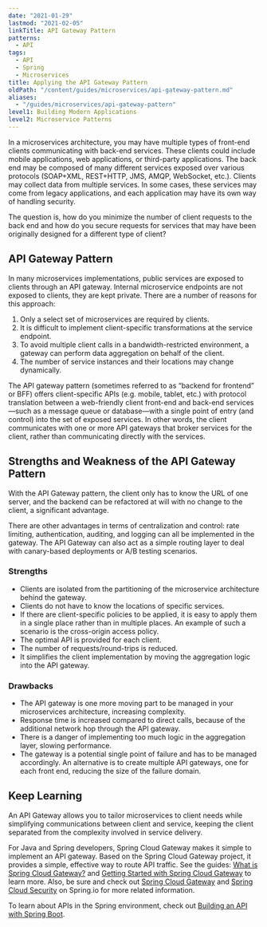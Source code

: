 ```yaml
---
date: "2021-01-29"
lastmod: "2021-02-05"
linkTitle: API Gateway Pattern
patterns:
  - API
tags:
  - API
  - Spring
  - Microservices
title: Applying the API Gateway Pattern
oldPath: "/content/guides/microservices/api-gateway-pattern.md"
aliases:
  - "/guides/microservices/api-gateway-pattern"
level1: Building Modern Applications
level2: Microservice Patterns
---
```


In a microservices architecture, you may have multiple types of front-end clients communicating with back-end services. These clients could include mobile applications, web applications, or third-party applications. The back end may be composed of many different services exposed over various protocols (SOAP+XML, REST+HTTP, JMS, AMQP, WebSocket, etc.). Clients may collect data from multiple services. In some cases, these services may come from legacy applications, and each application may have its own way of handling security.

The question is, how do you minimize the number of client requests to the back end and how do you secure requests for services that may have been originally designed for a different type of client?

## API Gateway Pattern

In many microservices implementations, public services are exposed to clients through an API gateway. Internal microservice endpoints are not exposed to clients, they are kept private.
There are a number of reasons for this approach:

1. Only a select set of microservices are required by clients.
2. It is difficult to implement client-specific transformations at the service endpoint.
3. To avoid multiple client calls in a bandwidth-restricted environment, a gateway can perform data aggregation on behalf of the client.
4. The number of service instances and their locations may change dynamically.

The API gateway pattern (sometimes referred to as “backend for frontend” or BFF) offers client-specific APIs (e.g. mobile, tablet, etc.) with protocol translation between a web-friendly client front-end and back-end services—such as a message queue or database—with a single point of entry (and control) into the set of exposed services. In other words, the client communicates with one or more API gateways that broker services for the client, rather than communicating directly with the services.

## Strengths and Weakness of the API Gateway Pattern

With the API Gateway pattern, the client only has to know the URL of one server, and the backend can be refactored at will with no change to the client, a significant advantage.

There are other advantages in terms of centralization and control: rate limiting, authentication, auditing, and logging can all be implemented in the gateway. The API Gateway can also act as a simple routing layer to deal with canary-based deployments or A/B testing scenarios.

### Strengths

- Clients are isolated from the partitioning of the microservice architecture behind the gateway.
- Clients do not have to know the locations of specific services.
- If there are client-specific policies to be applied, it is easy to apply them in a single place rather than in multiple places. An example of such a scenario is the cross-origin access policy.
- The optimal API is provided for each client.
- The number of requests/round-trips is reduced.
- It simplifies the client implementation by moving the aggregation logic into the API gateway.

### Drawbacks

- The API gateway is one more moving part to be managed in your microservices architecture, increasing complexity.
- Response time is increased compared to direct calls, because of the additional network hop through the API gateway.
- There is a danger of implementing too much logic in the aggregation layer, slowing performance.
- The gateway is a potential single point of failure and has to be managed accordingly. An alternative is to create multiple API gateways, one for each front end, reducing the size of the failure domain.

## Keep Learning

An API Gateway allows you to tailor microservices to client needs while simplifying communications between client and service, keeping the client separated from the complexity involved in service delivery.

For Java and Spring developers, Spring Cloud Gateway makes it simple to implement an API gateway. Based on the Spring Cloud Gateway project, it provides a simple, effective way to route API traffic. See the guides: [What is Spring Cloud Gateway?](/guides/spring/scg-what-is/) and [Getting Started with Spring Cloud Gateway](/guides/spring/scg-gs/) to learn more. Also, be sure and check out [Spring Cloud Gateway](https://spring.io/projects/spring-cloud-gateway) and [Spring Cloud Security](http://cloud.spring.io/spring-cloud-security/spring-cloud-security.html) on Spring.io for more related information.

To learn about APIs in the Spring environment, check out [Building an API with Spring Boot](/guides/spring/spring-build-api/).
